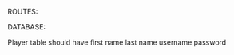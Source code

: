 ROUTES:




DATABASE:

Player table should have
    first name
    last name
    username
    password
    

